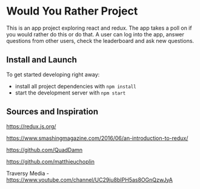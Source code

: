 # Would You Rather Project

This is an app project exploring react and redux. The app takes a poll on if you would rather do this or do that. A user can log into the app, answer questions from other users, check the leaderboard and ask new questions. 


## Install and Launch

To get started developing right away:

* install all project dependencies with `npm install`
* start the development server with `npm start`


## Sources and Inspiration
https://redux.js.org/

https://www.smashingmagazine.com/2016/06/an-introduction-to-redux/

https://github.com/QuadDamn

https://github.com/matthieuchoplin

Traversy Media - https://www.youtube.com/channel/UC29ju8bIPH5as8OGnQzwJyA
